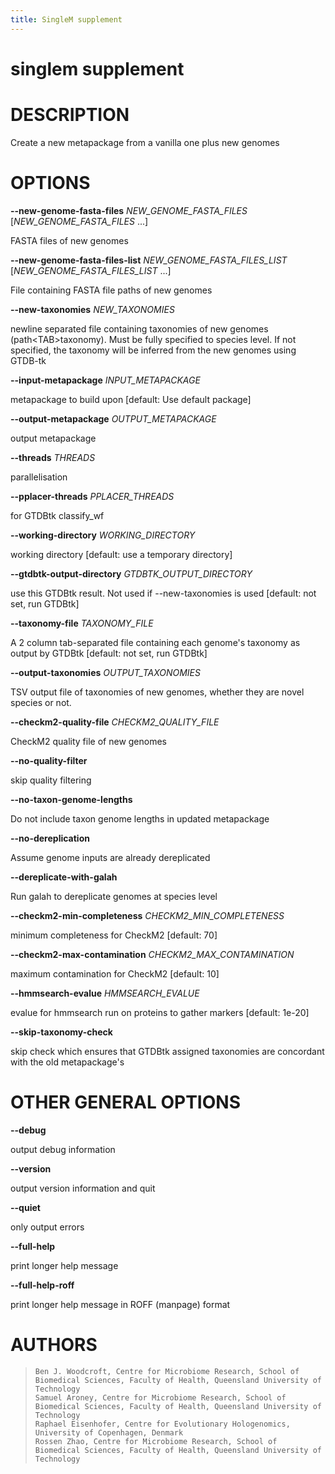 ```yaml
---
title: SingleM supplement
---
```

# singlem supplement

DESCRIPTION
===========

Create a new metapackage from a vanilla one plus new genomes

OPTIONS
=======

**\--new-genome-fasta-files** *NEW_GENOME_FASTA_FILES* [*NEW_GENOME_FASTA_FILES* \...]

  FASTA files of new genomes

**\--new-genome-fasta-files-list** *NEW_GENOME_FASTA_FILES_LIST* [*NEW_GENOME_FASTA_FILES_LIST* \...]

  File containing FASTA file paths of new genomes

**\--new-taxonomies** *NEW_TAXONOMIES*

  newline separated file containing taxonomies of new genomes
    (path\<TAB\>taxonomy). Must be fully specified to species level. If
    not specified, the taxonomy will be inferred from the new genomes
    using GTDB-tk

**\--input-metapackage** *INPUT_METAPACKAGE*

  metapackage to build upon [default: Use default package]

**\--output-metapackage** *OUTPUT_METAPACKAGE*

  output metapackage

**\--threads** *THREADS*

  parallelisation

**\--pplacer-threads** *PPLACER_THREADS*

  for GTDBtk classify_wf

**\--working-directory** *WORKING_DIRECTORY*

  working directory [default: use a temporary directory]

**\--gtdbtk-output-directory** *GTDBTK_OUTPUT_DIRECTORY*

  use this GTDBtk result. Not used if \--new-taxonomies is used
    [default: not set, run GTDBtk]

**\--taxonomy-file** *TAXONOMY_FILE*

  A 2 column tab-separated file containing each genome\'s taxonomy as
    output by GTDBtk [default: not set, run GTDBtk]

**\--output-taxonomies** *OUTPUT_TAXONOMIES*

  TSV output file of taxonomies of new genomes, whether they are novel
    species or not.

**\--checkm2-quality-file** *CHECKM2_QUALITY_FILE*

  CheckM2 quality file of new genomes

**\--no-quality-filter**

  skip quality filtering

**\--no-taxon-genome-lengths**

  Do not include taxon genome lengths in updated metapackage

**\--no-dereplication**

  Assume genome inputs are already dereplicated

**\--dereplicate-with-galah**

  Run galah to dereplicate genomes at species level

**\--checkm2-min-completeness** *CHECKM2_MIN_COMPLETENESS*

  minimum completeness for CheckM2 [default: 70]

**\--checkm2-max-contamination** *CHECKM2_MAX_CONTAMINATION*

  maximum contamination for CheckM2 [default: 10]

**\--hmmsearch-evalue** *HMMSEARCH_EVALUE*

  evalue for hmmsearch run on proteins to gather markers [default:
    1e-20]

**\--skip-taxonomy-check**

  skip check which ensures that GTDBtk assigned taxonomies are
    concordant with the old metapackage\'s

OTHER GENERAL OPTIONS
=====================

**\--debug**

  output debug information

**\--version**

  output version information and quit

**\--quiet**

  only output errors

**\--full-help**

  print longer help message

**\--full-help-roff**

  print longer help message in ROFF (manpage) format

AUTHORS
=======

>     Ben J. Woodcroft, Centre for Microbiome Research, School of Biomedical Sciences, Faculty of Health, Queensland University of Technology
>     Samuel Aroney, Centre for Microbiome Research, School of Biomedical Sciences, Faculty of Health, Queensland University of Technology
>     Raphael Eisenhofer, Centre for Evolutionary Hologenomics, University of Copenhagen, Denmark
>     Rossen Zhao, Centre for Microbiome Research, School of Biomedical Sciences, Faculty of Health, Queensland University of Technology
